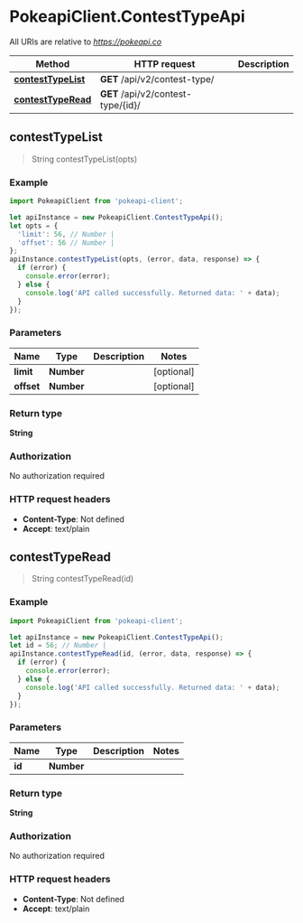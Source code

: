# PokeapiClient.ContestTypeApi

All URIs are relative to *https://pokeapi.co*

Method | HTTP request | Description
------------- | ------------- | -------------
[**contestTypeList**](ContestTypeApi.md#contestTypeList) | **GET** /api/v2/contest-type/ | 
[**contestTypeRead**](ContestTypeApi.md#contestTypeRead) | **GET** /api/v2/contest-type/{id}/ | 



## contestTypeList

> String contestTypeList(opts)



### Example

```javascript
import PokeapiClient from 'pokeapi-client';

let apiInstance = new PokeapiClient.ContestTypeApi();
let opts = {
  'limit': 56, // Number | 
  'offset': 56 // Number | 
};
apiInstance.contestTypeList(opts, (error, data, response) => {
  if (error) {
    console.error(error);
  } else {
    console.log('API called successfully. Returned data: ' + data);
  }
});
```

### Parameters


Name | Type | Description  | Notes
------------- | ------------- | ------------- | -------------
 **limit** | **Number**|  | [optional] 
 **offset** | **Number**|  | [optional] 

### Return type

**String**

### Authorization

No authorization required

### HTTP request headers

- **Content-Type**: Not defined
- **Accept**: text/plain


## contestTypeRead

> String contestTypeRead(id)



### Example

```javascript
import PokeapiClient from 'pokeapi-client';

let apiInstance = new PokeapiClient.ContestTypeApi();
let id = 56; // Number | 
apiInstance.contestTypeRead(id, (error, data, response) => {
  if (error) {
    console.error(error);
  } else {
    console.log('API called successfully. Returned data: ' + data);
  }
});
```

### Parameters


Name | Type | Description  | Notes
------------- | ------------- | ------------- | -------------
 **id** | **Number**|  | 

### Return type

**String**

### Authorization

No authorization required

### HTTP request headers

- **Content-Type**: Not defined
- **Accept**: text/plain


